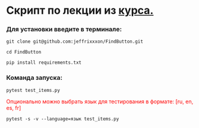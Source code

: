 # Скрипт по лекции из <a href='https://stepik.org/lesson/237240/step/10?unit=209628'>курса.</a>
### Для установки введите в терминале:

<div>

    git clone git@github.com:jeffrixxxon/FindButton.git

</div>

<div>
  
    cd FindButton
  
</div>

<div>
  
    pip install requirements.txt
  
</div>

### Команда запуска:

<div>
  
    pytest test_items.py

</div>

<p style="color: red">Опционально можно выбрать язык для тестирования в формате: [ru, en, es, fr]</p>

<div>

    pytest -s -v --language=язык test_items.py

</div>
